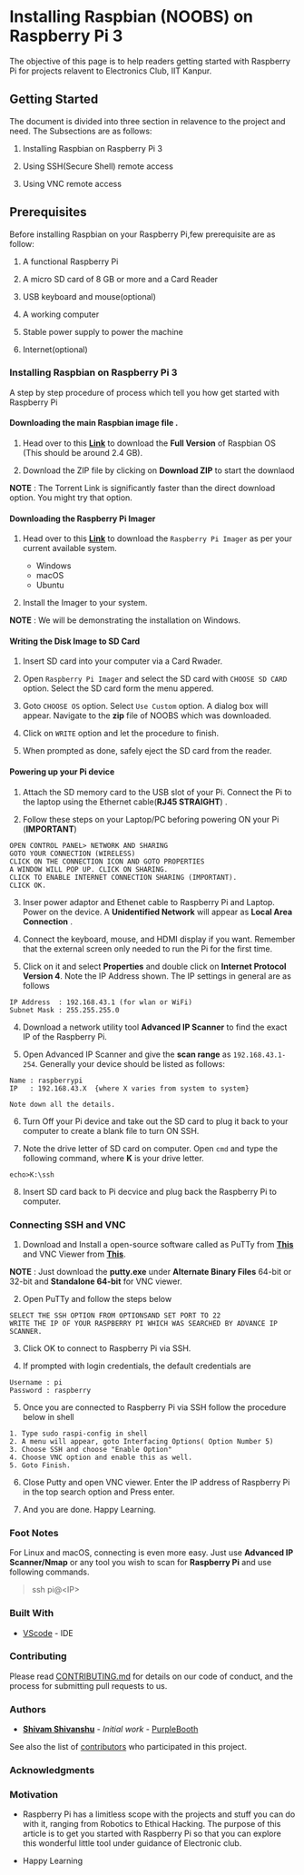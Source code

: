 # Installing Raspbian (NOOBS) on Raspberry Pi 3

The objective of this page is to help readers getting started with Raspberry Pi for projects relavent to Electronics Club, IIT Kanpur.

## Getting Started

The document is divided into three section in relavence to the project and need.
The Subsections are as follows:

1. Installing Raspbian on Raspberry Pi 3

2. Using SSH(Secure Shell) remote access

3. Using VNC remote access

## Prerequisites

Before installing Raspbian on your Raspberry Pi,few prerequisite are as follow:

1. A functional Raspberry Pi

2. A micro SD card of 8 GB or more and a Card Reader

3. USB keyboard and mouse(optional)

4. A working computer

5. Stable power supply to power the machine

6. Internet(optional)

### Installing Raspbian on Raspberry Pi 3

A step by step procedure of process which tell you how get started with Raspberry Pi

#### Downloading the main **Raspbian** image file .

1. Head over to this **[Link](https://www.raspberrypi.org/downloads/noobs/ "NOOBS Download Page")** to download the **Full Version** of Raspbian OS (This should be around 2.4 GB).

2. Download the ZIP file by clicking on **Download ZIP** to start the downlaod

__NOTE__ :  The Torrent Link is significantly faster than the   direct download option. You might try that option.

#### Downloading  the **Raspberry Pi Imager**

 1. Head over to this **[Link](https://www.raspberrypi.org/downloads/ "Raspberry Pi Imager")** to download the `Raspberry Pi Imager` as per your current available system.
    - Windows
    - macOS
    - Ubuntu

 2. Install the Imager to your system.

 __NOTE__ : We will be demonstrating the installation on Windows.

#### Writing the Disk Image to SD Card

1. Insert SD card into your computer via a Card Rwader.

2. Open `Raspberry Pi Imager` and select the SD card with `CHOOSE SD CARD` option. Select the SD card form the menu appered.

3. Goto `CHOOSE OS` option. Select `Use Custom` option. A dialog box will appear. Navigate to the **zip** file of NOOBS which was downloaded.

4. Click on `WRITE` option and let the procedure to finish.

5. When prompted as done, safely eject the SD card from the reader.

#### Powering up your Pi device

1. Attach the SD memory card to the USB slot of your Pi. Connect the Pi to the laptop using the Ethernet cable(**RJ45 STRAIGHT**) .

2. Follow these steps on your Laptop/PC beforing powering ON your Pi (**IMPORTANT**)

```
OPEN CONTROL PANEL> NETWORK AND SHARING
GOTO YOUR CONNECTION (WIRELESS)
CLICK ON THE CONNECTION ICON AND GOTO PROPERTIES
A WINDOW WILL POP UP. CLICK ON SHARING.
CLICK TO ENABLE INTERNET CONNECTION SHARING (IMPORTANT).
CLICK OK.
```

3. Inser power adaptor and Ethenet cable to Raspberry Pi and Laptop. Power on the device. A **Unidentified Network** will appear as __Local Area Connection__ .

4. Connect the keyboard, mouse, and HDMI display if you want. Remember that the external screen only needed to run the Pi for the first time.

5. Click on it and select **Properties** and double click on **Internet Protocol Version 4**. Note the IP Address shown. The IP settings in general are as follows

```
IP Address  : 192.168.43.1 (for wlan or WiFi)
Subnet Mask : 255.255.255.0
```

4. Download a network utility tool **Advanced IP Scanner** to find the exact IP of the Raspberry Pi.

5. Open Advanced IP Scanner and give the **scan range** as `192.168.43.1-254`. Generally your device should be listed as follows:

```
Name : raspberrypi
IP   : 192.168.43.X  {where X varies from system to system}

Note down all the details.
```

6. Turn Off your Pi device and take out the SD card to plug it back to your computer to create a blank file to turn ON SSH.


7. Note the drive letter of SD card on computer. Open `cmd` and type the following command, where **K** is your drive letter.

```
echo>K:\ssh 
```

8. Insert SD card back to Pi decvice and plug back the Raspberry Pi to computer.

### Connecting SSH and VNC

1. Download and Install a open-source software called as PuTTy from **[This](https://www.chiark.greenend.org.uk/~sgtatham/putty/latest.html)**  and VNC Viewer from **[This](https://www.realvnc.com/en/connect/download/viewer/)**.

**NOTE** : Just download the **putty.exe** under **Alternate Binary Files** 64-bit or 32-bit and **Standalone 64-bit** for VNC viewer.

2. Open PuTTy and follow the steps below

```
SELECT THE SSH OPTION FROM OPTIONSAND SET PORT TO 22
WRITE THE IP OF YOUR RASPBERRY PI WHICH WAS SEARCHED BY ADVANCE IP SCANNER.
```

3. Click OK to connect to Raspberry Pi via SSH.

4. If prompted with login credentials, the default credentials are

```
Username : pi
Password : raspberry
```

5. Once you are connected to Raspberry Pi via SSH follow the procedure below in shell

```
1. Type sudo raspi-config in shell
2. A menu will appear, goto Interfacing Options( Option Number 5)
3. Choose SSH and choose "Enable Option"
4. Choose VNC option and enable this as well.
5. Goto Finish.
```

6. Close Putty and open VNC viewer. Enter the IP address of Raspberry Pi in the top search option and Press enter.

7. And you are done. Happy Learning.

### Foot Notes

For Linux and macOS, connecting is even more easy. 
Just use **Advanced IP Scanner/Nmap** or any tool you wish to scan for **Raspberry Pi** and use following commands.

>ssh pi@\<IP>

### Built With

* [VScode](https://code.visualstudio.com/) - IDE

### Contributing

Please read [CONTRIBUTING.md]() for details on our code of conduct, and the process for submitting pull requests to us.

### Authors

* **[Shivam Shivanshu](https://github.com/shivamshivanshu)** - *Initial work* - [PurpleBooth](https://github.com/PurpleBooth)

See also the list of [contributors]() who participated in this project.


### Acknowledgments

### Motivation

* Raspberry Pi has a limitless scope with the projects and stuff you can do with it, ranging from Robotics to Ethical Hacking. The purpose of this article is to get you started with Raspberry Pi so that you can explore this wonderful little tool under guidance of Electronic club.

* Happy Learning 


